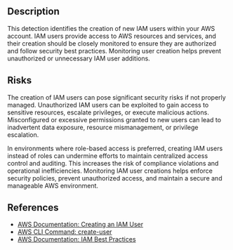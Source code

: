 ## Description

This detection identifies the creation of new IAM users within your AWS account. IAM users provide access to AWS resources and services, and their creation should be closely monitored to ensure they are authorized and follow security best practices. Monitoring user creation helps prevent unauthorized or unnecessary IAM user additions.

## Risks

The creation of IAM users can pose significant security risks if not properly managed. Unauthorized IAM users can be exploited to gain access to sensitive resources, escalate privileges, or execute malicious actions. Misconfigured or excessive permissions granted to new users can lead to inadvertent data exposure, resource mismanagement, or privilege escalation.

In environments where role-based access is preferred, creating IAM users instead of roles can undermine efforts to maintain centralized access control and auditing. This increases the risk of compliance violations and operational inefficiencies. Monitoring IAM user creations helps enforce security policies, prevent unauthorized access, and maintain a secure and manageable AWS environment.

## References

- [AWS Documentation: Creating an IAM User](https://docs.aws.amazon.com/IAM/latest/UserGuide/id_users_create.html)
- [AWS CLI Command: create-user](https://docs.aws.amazon.com/cli/latest/reference/iam/create-user.html)
- [AWS Documentation: IAM Best Practices](https://docs.aws.amazon.com/IAM/latest/UserGuide/best-practices.html)
